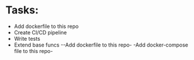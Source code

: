 # Tasks:
* Add dockerfile to this repo
* Create CI/CD pipeline
* Write tests
* Extend base funcs
--Add dockerfile to this repo-
-Add docker-compose file to this repo-
